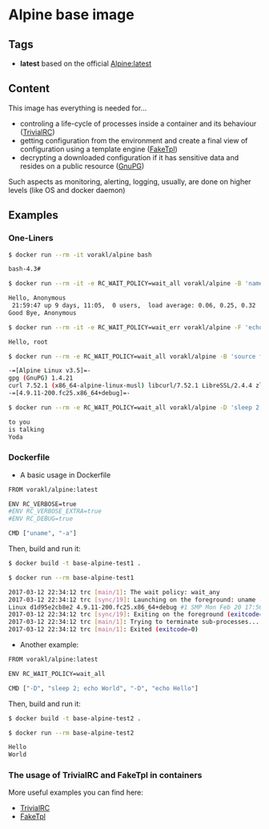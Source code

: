 # Alpine base image 

## Tags

* **latest** based on the official [Alpine:latest](https://github.com/gliderlabs/docker-alpine/tree/rootfs/library-3.5/versions/library-3.5)

## Content 

This image has everything is needed for...

* controling a life-cycle of processes inside a container and its behaviour ([TrivialRC](https://github.com/vorakl/TrivialRC))
* getting configuration from the environment and create a final view of configuration using a template engine ([FakeTpl](https://github.com/vorakl/FakeTpl))
* decrypting a downloaded configuration if it has sensitive data and resides on a public resource ([GnuPG](https://www.gnupg.org/))

Such aspects as monitoring, alerting, logging, usually, are done on higher levels (like OS and docker daemon)

## Examples

### One-Liners

```bash
$ docker run --rm -it vorakl/alpine bash

bash-4.3#

```

```bash
$ docker run --rm -it -e RC_WAIT_POLICY=wait_all vorakl/alpine -B 'name=Anonymous' -F 'echo "Hello, ${name}"' -F 'uptime' -F 'echo "Good Bye, ${name}"'

Hello, Anonymous
 21:59:47 up 9 days, 11:05,  0 users,  load average: 0.06, 0.25, 0.32
Good Bye, Anonymous

```

```bash
$ docker run --rm -it -e RC_WAIT_POLICY=wait_err vorakl/alpine -F 'echo "Hello, $(id -un)"' -F 'false' -F 'echo "You will not see this"'

Hello, root

```

```bash
$ docker run --rm -e RC_WAIT_POLICY=wait_all vorakl/alpine -B 'source faketpl' -F 'source /etc/os-release && faketp<<< "-=[\${PRETTY_NAME}]=-"' -F 'gpg --version | grep ^gpg' -F 'curl --version | grep ^curl' -F 'faketpl <<< "-=[\$(uname -r)]=-"'

-=[Alpine Linux v3.5]=-
gpg (GnuPG) 1.4.21
curl 7.52.1 (x86_64-alpine-linux-musl) libcurl/7.52.1 LibreSSL/2.4.4 zlib/1.2.8 libssh2/1.7.0
-=[4.9.11-200.fc25.x86_64+debug]=-

```

```bash
$ docker run --rm -e RC_WAIT_POLICY=wait_all vorakl/alpine -D 'sleep 2; echo "Yoda"' -D 'sleep 1; echo "is talking"'  -D 'echo "to you"'

to you
is talking
Yoda

```

### Dockerfile

* A basic usage in Dockerfile

```bash
FROM vorakl/alpine:latest

ENV RC_VERBOSE=true
#ENV RC_VERBOSE_EXTRA=true
#ENV RC_DEBUG=true

CMD ["uname", "-a"]

```
Then, build and run it:

```bash
$ docker build -t base-alpine-test1 .

$ docker run --rm base-alpine-test1

2017-03-12 22:34:12 trc [main/1]: The wait policy: wait_any
2017-03-12 22:34:12 trc [sync/19]: Launching on the foreground: uname -a
Linux d1d95e2cb8e2 4.9.11-200.fc25.x86_64+debug #1 SMP Mon Feb 20 17:56:54 UTC 2017 x86_64 Linux
2017-03-12 22:34:12 trc [sync/19]: Exiting on the foreground (exitcode=0): uname -a
2017-03-12 22:34:12 trc [main/1]: Trying to terminate sub-processes...
2017-03-12 22:34:12 trc [main/1]: Exited (exitcode=0)

```

* Another example:

```bash
FROM vorakl/alpine:latest

ENV RC_WAIT_POLICY=wait_all

CMD ["-D", "sleep 2; echo World", "-D", "echo Hello"]

```

Then, build and run it:

```bash
$ docker build -t base-alpine-test2 .

$ docker run --rm base-alpine-test2

Hello
World

```

### The usage of TrivialRC and FakeTpl in containers

More useful examples you can find here:

* [TrivialRC](https://github.com/vorakl/TrivialRC/tree/master/examples)
* [FakeTpl](https://github.com/vorakl/FakeTpl/tree/master/examples)

